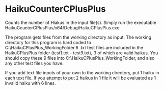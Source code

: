 # HaikuCounterCPlusPlus

Counts the number of Hiakus in the input file(s).
Simply run the executable HaikuCounterCPlusPlus/x64/Debug/HaikuCPlusPlus.exe

The program gets files from the working directory as input.
The working directory for this program is hard coded to C:\HaikuCPlusPlus_WorkingFolder
9 .txt test files are included in the HaikuCPlusPlus folder (test1.txt - test9.txt), 3 of which are valid haikus.
You should copy these 9 files into C:\HaikuCPlusPlus_WorkingFolder, and also any other test files you have.

If you add text file inputs of your own to the working directory, put 1 haiku in each text file. If you attempt to put 2 haikus in 1 file it will be evaluated as 1 invalid haiku with 6 lines.
